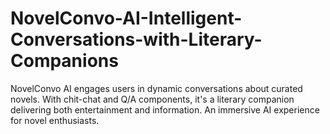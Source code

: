 # NovelConvo-AI-Intelligent-Conversations-with-Literary-Companions
NovelConvo AI engages users in dynamic conversations about curated novels. With chit-chat and Q/A components, it's a literary companion delivering both entertainment and information. An immersive AI experience for novel enthusiasts.
